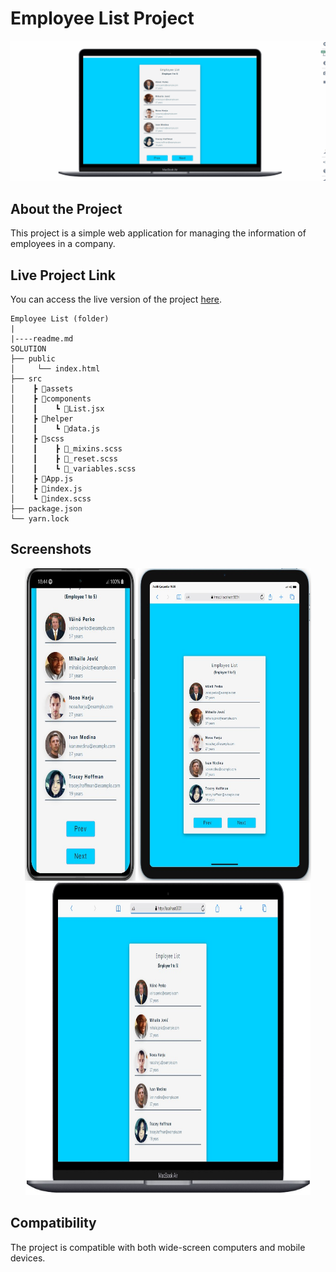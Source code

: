 # Employee List Project

<div align="center">
  <img src="./public/Animation.gif" />
</div>

## About the Project

This project is a simple web application for managing the information of employees in a company.

## Live Project Link

You can access the live version of the project [here](https://employee-list-delta.vercel.app/).

```
Employee List (folder)
|
|----readme.md       
SOLUTION
├── public
│     └── index.html
├── src
│    ┣ 📂assets
│    ┣ 📂components
│    ┃    ┗ 📜List.jsx
│    ┣ 📂helper
│    ┃    ┗ 📜data.js
│    ┣ 📂scss
│    ┃    ┣ 📜_mixins.scss
│    ┃    ┣ 📜_reset.scss
│    ┃    ┗ 📜_variables.scss
│    ┣ 📜App.js
│    ┣ 📜index.js
│    ┗ 📜index.scss
├── package.json
└── yarn.lock

```

## Screenshots

<div align="center">
  <img src="./public/Screenshot_4.jpg"  width="35%" height="500" />
  <img src="./public/Screenshot_1.jpg"  width="55%" height="500" />
  <img src="./public/Screenshot_2.jpg"  width="90.5%" height="500" />
</div>

## Compatibility

The project is compatible with both wide-screen computers and mobile devices.